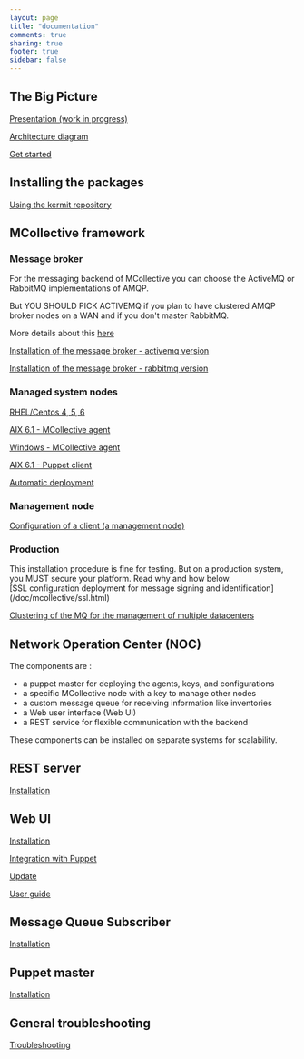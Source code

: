 ```yaml
---
layout: page
title: "documentation"
comments: true
sharing: true
footer: true
sidebar: false 
---
```


## The Big Picture

[Presentation (work in progress)](http://www.kermit.fr/documentation/prez/prez.pdf)

[Architecture diagram](/images/bigpicture/bigpicture.png)

[Get started](/doc/getstarted.html)

## Installing the packages

[Using the kermit repository](/doc/using_the_repo.html)

## MCollective framework

### Message broker
For the messaging backend of MCollective you can choose the ActiveMQ or RabbitMQ
implementations of AMQP.

<div class="important" markdown='1'>
But YOU SHOULD PICK ACTIVEMQ if you plan to have clustered AMQP broker nodes 
on a WAN and if you don't master RabbitMQ.
</div>

More details about this [here](/doc/mcollective/cluster.html)


[Installation of the message broker - activemq version](/doc/mcollective/broker_activemq_install.html)

[Installation of the message broker - rabbitmq version](/doc/mcollective/broker_rabbitmq_install.html)

### Managed system nodes

[RHEL/Centos 4, 5, 6](/doc/mcollective/rhel_install.html)

[AIX 6.1 - MCollective agent](/doc/mcollective/aix_install.html)

[Windows - MCollective agent](/doc/mcollective/windows_install.html)

[AIX 6.1 - Puppet client](/doc/puppet/aix_install.html)

[Automatic deployment](/doc/mcollective/autodeploy.html)


### Management node

[Configuration of a client (a management node)](/doc/mcollective/client.html)

### Production

<div class="important" markdown='1'>
This installation procedure is fine for testing. But on a production system, you MUST secure your platform.  Read why and how below.
</div>
[SSL configuration deployment for message signing and identification](/doc/mcollective/ssl.html)

[Clustering of the MQ for the management of multiple datacenters](/doc/mcollective/cluster.html)



## Network Operation Center (NOC)

The components are :

*  a puppet master for deploying the agents, keys, and configurations
*  a specific MCollective node with a key to manage other nodes
*  a custom message queue for receiving information like inventories
*  a Web user interface (Web UI)
*  a REST service for flexible communication with the backend

These components can be installed on separate systems for scalability.

## REST server

[Installation](/doc/restmco/install.html)

## Web UI

[Installation](/doc/webui/install.html)

[Integration with Puppet](/doc/webui/puppetintegration.html)

[Update](/doc/webui/update.html)

[User guide](/doc/webui/userguide.html)

## Message Queue Subscriber

[Installation](/doc/mqrecv/install.html)

## Puppet master

[Installation](/doc/puppet/install.html)


## General troubleshooting

[Troubleshooting](/doc/troubleshooting.html)



